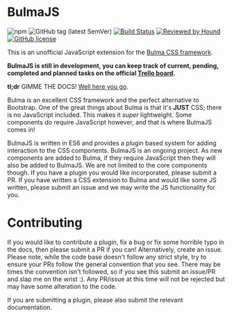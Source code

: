 BulmaJS
========
![npm](https://img.shields.io/npm/v/@vizuaalog/bulmajs)
![GitHub tag (latest SemVer)](https://img.shields.io/github/v/tag/VizuaaLOG/BulmaJS)
[![Build Status](https://travis-ci.org/VizuaaLOG/BulmaJS.svg?branch=master)](https://travis-ci.org/VizuaaLOG/BulmaJS)
[![Reviewed by Hound](https://img.shields.io/badge/Reviewed_by-Hound-8E64B0.svg)](https://houndci.com)
[![GitHub license](https://img.shields.io/github/license/VizuaaLOG/BulmaJS)](https://github.com/VizuaaLOG/BulmaJS/blob/master/LICENSE)

This is an unofficial JavaScript extension for the [Bulma CSS framework](http://bulma.io).

**BulmaJS is still in development, you can keep track of current, pending, completed and planned tasks on the official [Trello board](https://trello.com/b/XS93oQNi/bulmajs).**

**tl;dr**
GIMME THE DOCS! [Well here you go](https://bulmajs.tomerbe.co.uk/).

Bulma is an excellent CSS framework and the perfect alternative to Bootstrap. One of the great things about Bulma is that it's **JUST** CSS; there is no JavaScript included. This makes it *super* lightweight. Some components *do* require JavaScript however, and that is where BulmaJS comes in!

BulmaJS is written in ES6 and provides a plugin based system for adding interaction to the CSS components. BulmaJS is an ongoing project. As new components are added to Bulma, if they require JavaScript then they will also be added to BulmaJS. We are not limited to the core components though. If you have a plugin you would like incorporated, please submit a PR. If you have written a CSS extension to Bulma and would like some JS written, please submit an issue and we may write the JS functionality for you.

# Contributing
If you would like to contribute a plugin, fix a bug or fix some horrible typo in the docs, then please submit a PR if you can! Alternatively, create an issue. Please note, while the code base doesn't follow any strict style, try to ensure your PRs follow the general convention that you see. There may be times the convention isn't followed, so if you see this submit an issue/PR and slap me on the wrist :). Any PR/issue at this time will not be rejected but may have some alteration to the code.

If you are submitting a plugin, please also submit the relevant documentation.
